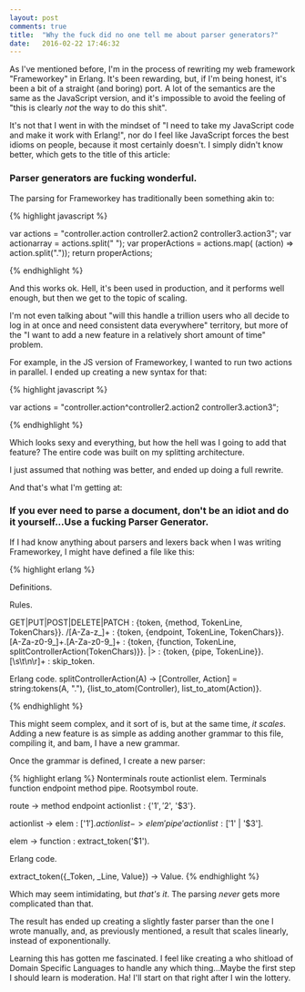 ```yaml
---
layout: post
comments: true
title:  "Why the fuck did no one tell me about parser generators?"
date:   2016-02-22 17:46:32
---
```



As I've mentioned before, I'm in the process of rewriting my web framework "Frameworkey" in Erlang.  It's been rewarding, but, if I'm being honest, it's been a bit of a straight (and boring) port.  A lot of the semantics are the same as the JavaScript version, and it's impossible to avoid the feeling of "this is clearly *not* the way to do this shit". 

It's not that I went in with the mindset of "I need to take my JavaScript code and make it work with Erlang!", nor do I feel like JavaScript forces the best idioms on people, because it most certainly doesn't. I simply didn't know better, which gets to the title of this article:

### Parser generators are fucking wonderful.

The parsing for Frameworkey has traditionally been something akin to:

{% highlight javascript %}

var actions = "controller.action controller2.action2 controller3.action3";
var actionarray = actions.split(" ");
var properActions = actions.map( (action) => action.split("."));
return properActions;

{% endhighlight %}


And this works ok.   Hell, it's been used in production, and it performs well enough, but then we get to the topic of scaling.

I'm not even talking about "will this handle a trillion users who all decide to log in at once and need consistent data everywhere" territory, but more of the "I want to add a new feature in a relatively short amount of time" problem. 

For example, in the JS version of Frameworkey, I wanted to run two actions in parallel.  I ended up creating a new syntax for that:

{% highlight javascript %}

var actions = "controller.action^controller2.action2 controller3.action3";

{% endhighlight %}

Which looks sexy and everything, but how the hell was I going to add that feature?  The entire code was built on my splitting architecture.

I just assumed that nothing was better, and ended up doing a full rewrite. 

And that's what I'm getting at:

### If you ever need to parse a document, don't be an idiot and do it yourself...Use a fucking Parser Generator.

If I had know anything about parsers and lexers back when I was writing Frameworkey, I might have defined a file like this:

{% highlight erlang %}

Definitions.

Rules.

GET|PUT|POST|DELETE|PATCH : {token, {method, TokenLine, TokenChars}}.
/[A-Za-z_]+ : {token, {endpoint, TokenLine, TokenChars}}.
[A-Za-z0-9_]+\.[A-Za-z0-9_]+ : {token, {function, TokenLine, splitControllerAction(TokenChars)}}.
\|\>  : {token, {pipe, TokenLine}}.
[\s\t\n\r]+ : skip_token.

Erlang code.
splitControllerAction(A) ->
[Controller, Action] = string:tokens(A, "."),
   {list_to_atom(Controller), list_to_atom(Action)}.


{% endhighlight %}


This might seem complex, and it sort of is, but at the same time, *it scales*.  Adding a new feature is as simple as adding another grammar to this file, compiling it, and bam, I have a new grammar.

Once the grammar is defined, I create a new parser: 


{% highlight erlang %}
Nonterminals route actionlist elem.
Terminals function endpoint method pipe.
Rootsymbol route.

route -> method endpoint actionlist : {'$1', '$2', '$3'}.

actionlist -> elem : ['$1'].
actionlist -> elem 'pipe' actionlist : ['$1' | '$3'].

elem -> function : extract_token('$1').



Erlang code.

extract_token({_Token, _Line, Value}) -> Value.
{% endhighlight %}


Which may seem intimidating, but *that's it*.  The parsing *never* gets more complicated than that.

The result has ended up creating a slightly faster parser than the one I wrote manually, and, as previously mentioned, a result that scales linearly, instead of exponentionally.

Learning this has gotten me fascinated.  I feel like creating a who shitload of Domain Specific Languages to handle any which thing...Maybe the first step I should learn is moderation.  Ha!  I'll start on that right after I win the lottery. 
